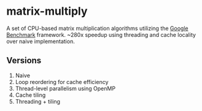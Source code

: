 # matrix-multiply
A set of CPU-based matrix multiplication algorithms utilizing the [Google Benchmark](https://github.com/google/benchmark) framework. ~280x speedup using threading and cache locality over naive implementation. 

## Versions
1. Naive
2. Loop reordering for cache efficiency
3. Thread-level parallelism using OpenMP
4. Cache tiling
5. Threading + tiling
